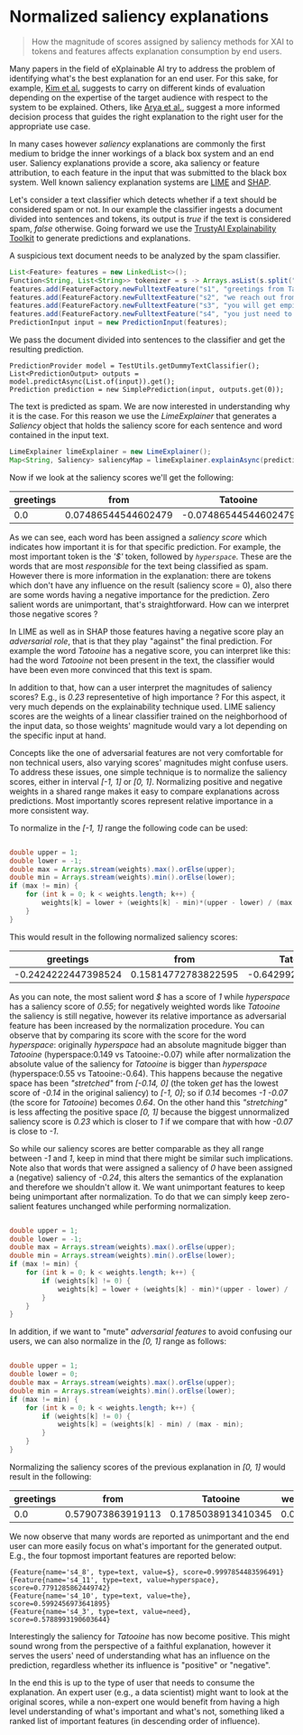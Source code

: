 
# Normalized saliency explanations 
> How the magnitude of scores assigned by saliency methods for XAI to tokens and features affects explanation consumption by end users.

Many papers in the field of eXplainable AI try to address the problem of identifying what's the best explanation for an end user.
For this sake, for example, [Kim et al.](https://arxiv.org/pdf/1702.08608.pdf) suggests to carry on different kinds of evaluation depending on the expertise of the target audience with respect to the system to be explained.
Others, like [Arya et al.](https://arxiv.org/pdf/1909.03012.pdf), suggest a more informed decision process that guides the right explanation to the right user for the appropriate use case.

In many cases however _saliency_ explanations are commonly the first medium to bridge the inner workings of a black box system and an end user.
Saliency explanations provide a score, aka saliency or feature attribution, to each feature in the input that was submitted to the black box system.
Well known saliency explanation systems are [LIME](https://www.kdd.org/kdd2016/papers/files/rfp0573-ribeiroA.pdf) and [SHAP](https://arxiv.org/abs/1705.07874).

Let's consider a text classifier which detects whether if a text should be considered spam or not.
In our example the classifier ingests a document divided into sentences and tokens, its output is _true_ if the text is considered spam, _false_ otherwise.
Going forward we use the [TrustyAI Explainability Toolkit](https://arxiv.org/abs/2104.12717) to generate predictions and explanations.

A suspicious text document needs to be analyzed by the spam classifier.
```java
List<Feature> features = new LinkedList<>();
Function<String, List<String>> tokenizer = s -> Arrays.asList(s.split(" "));
features.add(FeatureFactory.newFulltextFeature("s1", "greetings from Tatooine", tokenizer));
features.add(FeatureFactory.newFulltextFeature("s2", "we reach out from the outer hem to announce you jave won the rebel prize", tokenizer));
features.add(FeatureFactory.newFulltextFeature("s3", "you will get empire credits for free", tokenizer));
features.add(FeatureFactory.newFulltextFeature("s4", "you just need to send us 100 $ for the hyperspace flight", tokenizer));
PredictionInput input = new PredictionInput(features);
```

We pass the document divided into sentences to the classifier and get the resulting prediction.

```
PredictionProvider model = TestUtils.getDummyTextClassifier();
List<PredictionOutput> outputs = model.predictAsync(List.of(input)).get();
Prediction prediction = new SimplePrediction(input, outputs.get(0));        
```

The text is predicted as spam. We are now interested in understanding why it is the case.
For this reason we use the _LimeExplainer_ that generates a _Saliency_ object that holds the saliency score for each sentence and word contained in the input text.

```java
LimeExplainer limeExplainer = new LimeExplainer();
Map<String, Saliency> saliencyMap = limeExplainer.explainAsync(prediction, model).get();
```

Now if we look at the saliency scores we'll get the following:

| greetings | from | Tatooine | we | reach | out | from | the | outer | hem | to | announce | you've | just | won | the | rebel | prize | you | will | get | empire | credits | for | free | you | just | need | to | send | us | 100 | $ | for | the | hyperspace | flight |
| --- | --- | --- | --- | --- | --- | --- | --- | --- | --- | --- | --- | --- | --- | --- | --- | --- | --- | --- | --- | --- | --- | --- | --- | --- | --- | --- | --- | --- | --- | --- | --- | --- | --- | --- | --- | --- |
| 0.0 | 0.07486544544602479 | -0.07486544544602479 | 0.0 | 0.0 | 0.0 | 0.0 | 0.0 | 0.0 | 0.0 | 0.0 | -0.0076090239036217455 | 0.0 | 0.0 | 0.0 | 0.0 | 0.0 | 0.0 | 0.0 | 0.0 | -0.14158923531517434 | -0.008141655576875267 | 0.0 | 0.0 | 0.0 | 0.0 | 0.07486544544602479 | 0.07486544544602479 | 0.0 | 0.0 | 0.0 | 0.0 | 0.23220536024169616 | -0.0076090239036217455 | 0.08247446934964653 | 0.1497308908920496 | 0.0 | 


As we can see, each word has been assigned a _saliency score_ which indicates how important it is for that specific prediction.
For example, the most important token is the _'$'_ token, followed by _`hyperspace`_. These are the words that are most _responsible_ for the text being classified as spam.
However there is more information in the explanation: there are tokens which don't have any influence on the result (saliency score = 0), also there are some words having a negative importance for the prediction.
Zero salient words are unimportant, that's straightforward.
How can we interpret those negative scores ? 

In LIME as well as in SHAP those features having a negative score play an _adversarial role_, that is that they play "against" the final prediction. 
For example the word _Tatooine_ has a negative score, you can interpret like this: had the word _Tatooine_ not been present in the text, the classifier would have been even more convinced that this text is spam.

In addition to that, how can a user interpret the magnitudes of saliency scores? E.g., is _0.23_ representetive of high importance ?
For this aspect, it very much depends on the explainability technique used. 
LIME saliency scores are the weights of a linear classifier trained on the neighborhood of the input data, so those weights' magnitude would vary a lot depending on the specific input at hand.

Concepts like the one of adversarial features are not very comfortable for non technical users, also varying scores' magnitudes might confuse users.
To address these issues, one simple technique is to normalize the saliency scores, either in interval _\[-1, 1\]_ or _\[0, 1\]_.
Normalizing positive and negative weights in a shared range makes it easy to compare explanations across predictions.
Most importantly scores represent relative importance in a more consistent way.

To normalize in the _\[-1, 1\]_ range the following code can be used: 

```java

double upper = 1;
double lower = -1;
double max = Arrays.stream(weights).max().orElse(upper);
double min = Arrays.stream(weights).min().orElse(lower);
if (max != min) {
    for (int k = 0; k < weights.length; k++) {
        weights[k] = lower + (weights[k] - min)*(upper - lower) / (max - min);
    }
}

```
This would result in the following normalized saliency scores:

| greetings | from | Tatooine | we | reach | out | from | the | outer | hem | to | announce | you've | just | won | the | rebel | prize | you | will | get | empire | credits | for | free | you | just | need | to | send | us | 100 | $ | for | the | hyperspace | flight |
| --- | --- | --- | --- | --- | --- | --- | --- | --- | --- | --- | --- | --- | --- | --- | --- | --- | --- | --- | --- | --- | --- | --- | --- | --- | --- | --- | --- | --- | --- | --- | --- | --- | --- | --- | --- | --- |
| -0.2424222447398524 | 0.15814772783822595 | -0.642992217317931 | -0.2424222447398524 | -0.2424222447398524 | -0.2424222447398524 | -0.2424222447398524 | -0.2424222447398524 | -0.2424222447398524 | -0.2424222447398524 | -0.2424222447398524 | -0.2831345717454691 | -0.2424222447398524 | -0.2424222447398524 | -0.2424222447398524 | -0.2424222447398524 | -0.2424222447398524 | -0.2424222447398524 | -0.2424222447398524 | -0.2424222447398524 | -1.0 | -0.2859844346358621 | -0.2424222447398524 | -0.2424222447398524 | -0.2424222447398524 | -0.2424222447398524 | 0.15814772783822595 | 0.15814772783822595 | -0.2424222447398524 | -0.2424222447398524 | -0.2424222447398524 | -0.2424222447398524 | 1.0 | -0.2831345717454691 | 0.19886005484384262 | 0.5587177004163046 | -0.2424222447398524 | 

As you can note, the most salient word _$_ has a score of _1_ while _hyperspace_ has a saliency score of _0.55_; for negatively weighted words like _Tatooine_ the saliency is still negative, however its relative importance as adversarial feature has been increased by the normalization procedure.
You can observe that by comparing its score with the score for the word _hyperspace_: originally _hyperspace_ had an absolute magnitude bigger than _Tatooine_ (hyperspace:0.149 vs Tatooine:-0.07) while after normalization the absolute value of the saliency for _Tatooine_ is bigger than _hyperspace_ (hyperspace:0.55 vs Tatooine:-0.64). This happens because the negative space has been _"stretched"_ from _\[-0.14, 0\]_ (the token _get_ has the lowest score of _-0.14_ in the original saliency) to _\[-1, 0\]_; so if _0.14_ becomes _-1_ _-0.07_ (the score for _Tatooine_) becomes _0.64_. On the other hand this _"stretching"_ is less affecting the positive space _\[0, 1\]_ because the biggest unnormalized saliency score is _0.23_ which is closer to _1_ if we compare that with how _-0.07_ is close to _-1_.

So while our saliency scores are better comparable as they all range between _-1_ and _1_, keep in mind that there might be similar such implications.
Note also that words that were assigned a saliency of _0_ have been assigned a (negative) saliency of _-0.24_, this alters the semantics of the explanation and therefore we shouldn't allow it.
We want unimportant features to keep being unimportant after normalization.
To do that we can simply keep zero-salient features unchanged while performing normalization.

```java

double upper = 1;
double lower = -1;
double max = Arrays.stream(weights).max().orElse(upper);
double min = Arrays.stream(weights).min().orElse(lower);
if (max != min) {
    for (int k = 0; k < weights.length; k++) {
        if (weights[k] != 0) {
            weights[k] = lower + (weights[k] - min)*(upper - lower) / (max - min);
        }
    }
}

```

In addition, if we want to "mute" _adversarial features_ to avoid confusing our users, we can also normalize in the _\[0, 1\]_ range as follows:

```java

double upper = 1;
double lower = 0;
double max = Arrays.stream(weights).max().orElse(upper);
double min = Arrays.stream(weights).min().orElse(lower);
if (max != min) {
    for (int k = 0; k < weights.length; k++) {
        if (weights[k] != 0) {
            weights[k] = (weights[k] - min) / (max - min);
        }
    }
}
```
Normalizing the saliency scores of the previous explanation in _\[0, 1\]_ would result in the following:

| greetings | from | Tatooine | we | reach | out | from | the | outer | hem | to | announce | you've | just | won | the | rebel | prize | you | will | get | empire | credits | for | free | you | just | need | to | send | us | 100 | $ | for | the | hyperspace | flight |
| --- | --- | --- | --- | --- | --- | --- | --- | --- | --- | --- | --- | --- | --- | --- | --- | --- | --- | --- | --- | --- | --- | --- | --- | --- | --- | --- | --- | --- | --- | --- | --- | --- | --- | --- | --- | --- |
| 0.0 | 0.579073863919113 | 0.1785038913410345 | 0.0 | 0.0 | 0.0 | 0.0 | 0.0 | 0.0 | 0.0 | 0.0 | 0.35843271412726546 | 0.0 | 0.0 | 0.0 | 0.0 | 0.0 | 0.0 | 0.0 | 0.0 | 0.0 | 0.35700778268206895 | 0.0 | 0.0 | 0.0 | 0.0 | 0.579073863919113 | 0.579073863919113 | 0.0 | 0.0 | 0.0 | 0.0 | 1.0 | 0.35843271412726546 | 0.5994300274219213 | 0.7793588502081523 | 0.0 |

We now observe that many words are reported as unimportant and the end user can more easily focus on what's important for the generated output.
E.g., the four topmost important features are reported below: 
```
{Feature{name='s4_8', type=text, value=$}, score=0.9997854483596491}
{Feature{name='s4_11', type=text, value=hyperspace}, score=0.7791285862449742}
{Feature{name='s4_10', type=text, value=the}, score=0.5992456973641895}
{Feature{name='s4_3', type=text, value=need}, score=0.5788993190603644}
```

Interestingly the saliency for _Tatooine_ has now become positive. This might sound wrong from the perspective of a faithful explanation, however it serves the users' need of understanding what has an influence on the prediction, regardless whether its influence is "positive" or "negative".

In the end this is up to the type of user that needs to consume the explanation.
An expert user (e.g., a data scientist) might want to look at the original scores, while a non-expert one would benefit from having a high level understanding of what's important and what's not, something liked a ranked list of important features (in descending order of influence).
